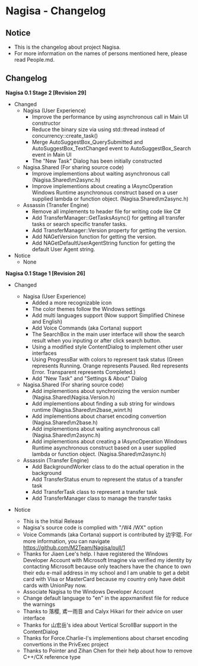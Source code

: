 ﻿# Nagisa - Changelog

## Notice
- This is the changelog about project Nagisa.
- For more information on the names of persons mentioned here, please read 
  People.md.

## Changelog

**Nagisa 0.1 Stage 2 [Revision 29]**

- Changed
  - Nagisa (User Experience)
    - Improve the performance by using asynchronous call in Main UI constructor
    - Reduce the binary size via using std::thread instead of 
      concurrency::create_task()
    - Merge AutoSuggestBox_QuerySubmitted and AutoSuggestBox_TextChanged event 
      to AutoSuggestBox_Search event in Main UI      
    - The "New Task" Dialog has been initially constructed
  - Nagisa.Shared (For sharing source code)
    - Improve implementions about waiting asynchronous call
      (Nagisa.Shared\m2async.h)
    - Improve implementions about creating a IAsyncOperation Windows Runtime 
      asynchronous construct based on a user supplied lambda or function 
      object. (Nagisa.Shared\m2async.h)
  - Assassin (Transfer Engine)
    - Remove all implements to header file for writing code like C#
    - Add TransferManager::GetTasksAsync() for getting all transfer tasks or 
      search specific transfer tasks.
    - Add TransferManager::Version property for getting the version.
    - Add NAGetVersion function for getting the version.
    - Add NAGetDefaultUserAgentString function for getting the default User 
      Agent string.
- Notice
  - None

**Nagisa 0.1 Stage 1 [Revision 26]**

- Changed
  - Nagisa (User Experience)
    - Added a more recognizable icon
    - The color themes follow the Windows settings
    - Add multi languages support (Now support Simplified Chinese and English)
    - Add Voice Commands (aka Cortana) support
    - The SearchBox in the main user interface will show the search result when
      you inputing or after click search button.
    - Using a modified style ContentDialog to implement other user interfaces
    - Using ProgressBar with colors to represent task status (Green represents 
      Running. Orange represents Paused. Red represents Error. Transparent 
      represents Completed.)
    - Add "New Task" and "Settings & About" Dialog
  - Nagisa.Shared (For sharing source code)
    - Add implementions about synchronizing the version number
      (Nagisa.Shared\Nagisa.Version.h)
    - Add implementions about finding a sub string for windows runtime
      (Nagisa.Shared\m2base_winrt.h)
    - Add implementions about charset encoding convertion
      (Nagisa.Shared\m2base.h)
    - Add implementions about waiting asynchronous call
      (Nagisa.Shared\m2async.h)
    - Add implementions about creating a IAsyncOperation Windows Runtime 
      asynchronous construct based on a user supplied lambda or function 
      object. (Nagisa.Shared\m2async.h)
  - Assassin (Transfer Engine)
    - Add BackgroundWorker class to do the actual operation in the background
    - Add TransferStatus enum to represent the status of a transfer task
    - Add TransferTask class to represent a transfer task
    - Add TransferManager class to manage the transfer tasks

- Notice
  - This is the Initial Release
  - Nagisa's source code is complied with "/W4 /WX" option
  - Voice Commands (aka Cortana) support is contributed by 边宇琨. For more 
    information, you can navigate https://github.com/M2Team/Nagisa/pull/1
  - Thanks for Jiaen Lee's help. I have registered the Windows Developer 
    Account with Microsoft Imagine via verified my identity by contacting 
    Microsoft because only teachers have the chance to own their edu e-mail 
    address in my school and I am unable to get a debit card with Visa or 
    MasterCard because my country only have debit cards with UnionPay now.
  - Associate Nagisa to the Windows Developer Account
  - Change default language to "en" in the appxmanifest file for reduce the 
    warnings
  - Thanks to 落樱, 鳶一雨音 and Calyx Hikari for their advice on user 
    interface
  - Thanks for 山宏岳's idea about Vertical ScrollBar support in the 
    ContentDialog
  - Thanks for Force.Charlie-I's implementions about charset encoding 
    convertions in the PrivExec project
  - Thanks to Pointer and Zihan Chen for their help about how to remove C++/CX 
    reference type
